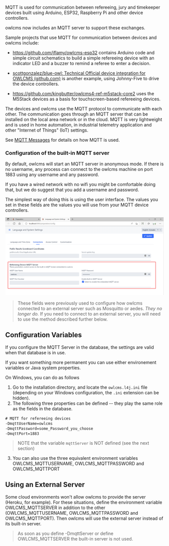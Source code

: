 MQTT is used for communication between refereeing, jury and timekeeper devices built using Arduino, ESP32, Raspberry Pi and other device controllers.

owlcms now includes an MQTT server to support these exchanges.

Sample projects that use MQTT for communication between devices and owlcms include:

- https://github.com/jflamy/owlcms-esp32 contains Arduino code and simple circuit schematics to build a simple refereeing device with an indicator LED and a buzzer to remind a referee to enter a decision.

- [scottgonzalez/blue-owl: Technical Official device integration for OWLCMS (github.com)](https://github.com/scottgonzalez/blue-owl) is another example, using Johnny-Five to drive the device controllers.
- https://github.com/kingbutter/owlcms4-ref-m5stack-core2 uses the M5Stack devices as a basis for touchscreen-based refereeing devices.

The devices and owlcms use the MQTT protocol to communicate with each other.  The communication goes through an MQTT server that can be installed on the local area network or in the cloud.  MQTT is very lightweight and is used in home automation, in industrial telemetry application and other "Internet of Things" (IoT) settings.

See [MQTT Messages](MQTTMessages) for details on how MQTT is used.



### Configuration of the built-in MQTT server

By default, owlcms will start an MQTT server in anonymous mode. If there is no username,  any process can connect to the owlcms machine on port 1883 using any username and any password.

If you have a wired network with no wifi you might be comfortable doing that, but we do suggest that you add a  username and password.

The simplest way of doing this is using the user interface.  The values you set in these fields are the values you will use from your MQTT device controllers.

![](nimg/2120AdvancedSystemSettings/30.png)

> These fields were previously used to configure how owlcms connected to an external server such as Mosquitto or aedes.  *They no longer do.*  If you need to connect to an external server, you will need to use the method described further below.



## Configuration Variables

If you configure the MQTT Server in the database, the settings are valid when that database is in use.

If you want something more permanent you can use either environement variables or Java system properties.

On Windows, you can do as follows

1. Go to the installation directory, and locate the `owlcms.l4j.ini` file (depending on your Windows configuration, the `.ini` extension can be hidden).  
2. The following three properties can be defined -- they play the same role as the fields in the database.

```
# MQTT for refereeing devices
-DmqttUserName=owlcms
-DmqttPassword=some_Password_you_choose
-DmqttPort=1883
```

> NOTE that the variable `mqttServer` is NOT defined (see the next section)

3. You can also use the three equivalent environment variables OWLCMS_MQTTUSERNAME, OWLCMS_MQTTPASSWORD and OWLCMS_MQTTPORT



## Using an External Server

Some cloud environments won't allow owlcms to provide the server (Heroku, for example).  For these situations, define the environment variable OWLCMS_MQTTSERVER in addition to the other (OWLCMS_MQTTUSERNAME, OWLCMS_MQTTPASSWORD and OWLCMS_MQTTPORT).  Then owlcms will use the external server instead of its built-in server. 

> As soon as you define -DmqttServer or define OWLCMS_MQTTSERVER the built-in server is not used.

